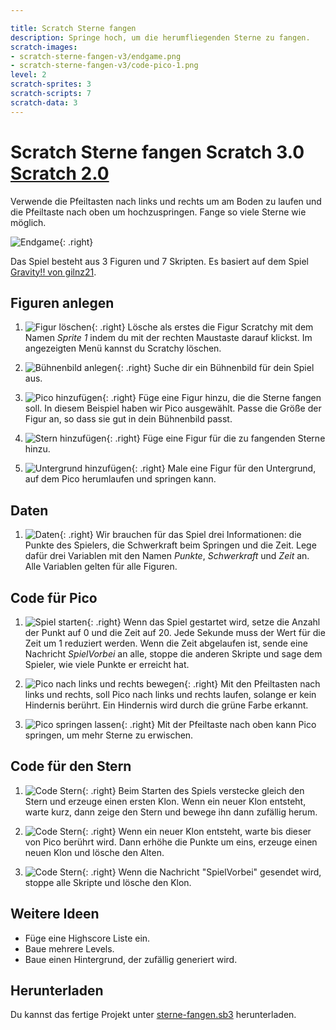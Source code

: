 ```yaml
---

title: Scratch Sterne fangen
description: Springe hoch, um die herumfliegenden Sterne zu fangen.
scratch-images:
- scratch-sterne-fangen-v3/endgame.png
- scratch-sterne-fangen-v3/code-pico-1.png
level: 2
scratch-sprites: 3
scratch-scripts: 7
scratch-data: 3
---
```


# Scratch Sterne fangen <span class="badge badge-scratch3">Scratch 3.0</span> <a href="scratch-sterne-fangen.html" class="change-scratch-version">Scratch 2.0</a>

Verwende die Pfeiltasten nach links und rechts um am Boden zu laufen und die Pfeiltaste nach oben um hochzuspringen. Fange so viele Sterne wie möglich.

![Endgame](scratch-sterne-fangen-v3/endgame.png){: .right}

Das Spiel besteht aus 3 Figuren und 7 Skripten. Es basiert auf dem Spiel [Gravity!! von gilnz21](https://scratch.mit.edu/projects/63121636/).

## Figuren anlegen

1. ![Figur löschen](scratch-sterne-fangen-v3/loeschen.png){: .right}
Lösche als erstes die Figur Scratchy mit dem Namen *Sprite 1* indem du mit der rechten Maustaste darauf klickst. Im angezeigten Menü kannst du Scratchy löschen.

1. ![Bühnenbild anlegen](scratch-sterne-fangen-v3/hintergrund.png){: .right}
Suche dir ein Bühnenbild für dein Spiel aus.

1. ![Pico hinzufügen](scratch-sterne-fangen-v3/pico.png){: .right}
Füge eine Figur hinzu, die die Sterne fangen soll. In diesem Beispiel haben wir Pico ausgewählt. Passe die Größe der Figur an, so dass sie gut in dein Bühnenbild passt.

1. ![Stern hinzufügen](scratch-sterne-fangen-v3/stern.png){: .right}
Füge eine Figur für die zu fangenden Sterne hinzu.

1. ![Untergrund hinzufügen](scratch-sterne-fangen-v3/untergrund.png){: .right}
Male eine Figur für den Untergrund, auf dem Pico herumlaufen und springen kann.

## Daten

1. ![Daten](scratch-sterne-fangen-v3/daten.png){: .right}
Wir brauchen für das Spiel drei Informationen: die Punkte des Spielers, die Schwerkraft beim Springen und die Zeit. Lege dafür drei Variablen mit den Namen *Punkte*, *Schwerkraft* und *Zeit* an. Alle Variablen gelten für alle Figuren.

## Code für Pico

1. ![Spiel starten](scratch-sterne-fangen-v3/code-pico-1.png){: .right}
Wenn das Spiel gestartet wird, setze die Anzahl der Punkt auf 0 und die Zeit auf 20.
Jede Sekunde muss der Wert für die Zeit um 1 reduziert werden. Wenn die Zeit abgelaufen ist, sende eine Nachricht *SpielVorbei* an alle, stoppe die anderen Skripte und sage dem Spieler, wie viele Punkte er erreicht hat.

1. ![Pico nach links und rechts bewegen](scratch-sterne-fangen-v3/code-pico-2.png){: .right}
Mit den Pfeiltasten nach links und rechts, soll Pico nach links und rechts laufen, solange er kein Hindernis berührt. Ein Hindernis wird durch die grüne Farbe erkannt.

1. ![Pico springen lassen](scratch-sterne-fangen-v3/code-pico-3.png){: .right}
Mit der Pfeiltaste nach oben kann Pico springen, um mehr Sterne zu erwischen.
  
## Code für den Stern

1. ![Code Stern](scratch-sterne-fangen-v3/code-stern-1.png){: .right}
Beim Starten des Spiels verstecke gleich den Stern und erzeuge einen ersten Klon. Wenn ein neuer Klon entsteht, warte kurz, dann zeige den Stern und bewege ihn dann zufällig herum.

1. ![Code Stern](scratch-sterne-fangen-v3/code-stern-2.png){: .right}
Wenn ein neuer Klon entsteht, warte bis dieser von Pico berührt wird. Dann erhöhe die Punkte um eins, erzeuge einen neuen Klon und lösche den Alten.

1. ![Code Stern](scratch-sterne-fangen-v3/code-stern-3.png){: .right}
Wenn die Nachricht "SpielVorbei" gesendet wird, stoppe alle Skripte und lösche den Klon.
	
## Weitere Ideen

* Füge eine Highscore Liste ein.
* Baue mehrere Levels.
* Baue einen Hintergrund, der zufällig generiert wird.

## Herunterladen

Du kannst das fertige Projekt unter [sterne-fangen.sb3](scratch-sterne-fangen-v3/Sterne-fangen.sb3) herunterladen.